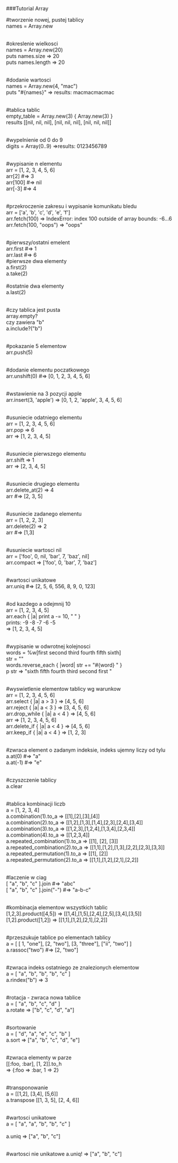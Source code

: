 ###Tutorial Array

#tworzenie nowej, pustej tablicy<br/>
names = Array.new<br/><br/>

#okreslenie wielkosci<br/>
names = Array.new(20)<br/>
puts names.size  => 20<br/>
puts names.length => 20<br/><br/>

#dodanie wartosci <br/>
names = Array.new(4, "mac")<br/>
puts "#{names}" => results: macmacmacmac<br/><br/>

#tablica tablic<br/>
empty_table = Array.new(3) { Array.new(3) }<br/>
results [[nil, nil, nil], [nil, nil, nil], [nil, nil, nil]]<br/><br/>

#wypelnienie od 0 do 9<br/>
digits = Array(0..9) =>results: 0123456789<br/><br/>

#wypisanie n elementu<br/>
arr = [1, 2, 3, 4, 5, 6]<br/>
arr[2]    #=> 3<br/>
arr[100]  #=> nil<br/>
arr[-3]   #=> 4<br/><br/>

#przekroczenie zakresu i wypisanie komunikatu bledu<br/>
arr = ['a', 'b', 'c', 'd', 'e', 'f']<br/>
arr.fetch(100) => IndexError: index 100 outside of array bounds: -6...6<br/>
arr.fetch(100, "oops") => "oops"<br/><br/>

#pierwszy/ostatni emelent<br/>
arr.first #=> 1<br/>
arr.last  #=> 6<br/>
#pierwsze dwa elementy<br/>
a.first(2)  <br/>
a.take(2)    <br/>    
#ostatnie dwa elementy<br/>
a.last(2)<br/><br/>


#czy tablica jest pusta <br/>
array.empty?<br/>
czy zawiera "b"<br/>
a.include?("b")  <br/><br/>

#pokazanie 5 elementow<br/>
arr.push(5)<br/><br/>

#dodanie elementu poczatkowego<br/>
arr.unshift(0) #=> [0, 1, 2, 3, 4, 5, 6]<br/><br/>

#wstawienie na 3 pozycji apple<br/>
arr.insert(3, 'apple')  => [0, 1, 2, 'apple', 3, 4, 5, 6]<br/><br/>

#usuniecie odatniego elementu<br/>
arr =  [1, 2, 3, 4, 5, 6]<br/>
arr.pop => 6<br/>
arr => [1, 2, 3, 4, 5]<br/><br/>

#usuniecie pierwszego elementu<br/>
arr.shift => 1<br/>
arr => [2, 3, 4, 5]<br/><br/>

#usuniecie drugiego elementu<br/>
arr.delete_at(2) => 4<br/>
arr #=> [2, 3, 5]<br/><br/>

#usuniecie zadanego elementu<br/>
arr = [1, 2, 2, 3]<br/>
arr.delete(2) => 2<br/>
arr #=> [1,3]<br/><br/>

#usuniecie wartosci nil<br/>
arr = ['foo', 0, nil, 'bar', 7, 'baz', nil]<br/>
arr.compact  => ['foo', 0, 'bar', 7, 'baz']<br/><br/>

#wartosci unikatowe<br/>
arr.uniq #=> [2, 5, 6, 556, 8, 9, 0, 123]<br/><br/>

#od kazdego a odejmnij 10<br/>
arr = [1, 2, 3, 4, 5]<br/>
arr.each { |a| print a -= 10, " " }<br/>
 prints: -9 -8 -7 -6 -5<br/>
=> [1, 2, 3, 4, 5]<br/><br/>

#wypisanie w odwrotnej kolejnosci<br/>
words = %w[first second third fourth fifth sixth]<br/>
str = ""<br/>
words.reverse_each { |word| str += "#{word} " }<br/>
p str => "sixth fifth fourth third second first "<br/><br/>

#wyswietlenie elementow tablicy wg warunkow<br/>
arr = [1, 2, 3, 4, 5, 6]<br/>
arr.select { |a| a > 3 }     => [4, 5, 6]<br/>
arr.reject { |a| a < 3 }     => [3, 4, 5, 6]<br/>
arr.drop_while { |a| a < 4 } => [4, 5, 6]<br/>
arr                          => [1, 2, 3, 4, 5, 6]<br/>
arr.delete_if { |a| a < 4 }  => [4, 5, 6]<br/>
arr.keep_if { |a| a < 4 }    => [1, 2, 3]<br/><br/>

#zwraca element o zadanym indeksie, indeks ujemny liczy od tylu<br/>
a.at(0)     #=> "a"<br/>
a.at(-1)    #=> "e"<br/><br/>

#czyszczenie tablicy <br/>
a.clear<br/><br/>

#tablica kombinacji liczb<br/>
a = [1, 2, 3, 4]<br/>
a.combination(1).to_a            => [[1],[2],[3],[4]]<br/>
a.combination(2).to_a            => [[1,2],[1,3],[1,4],[2,3],[2,4],[3,4]]<br/>
a.combination(3).to_a            => [[1,2,3],[1,2,4],[1,3,4],[2,3,4]]<br/>
a.combination(4).to_a            => [[1,2,3,4]]<br/>
a.repeated_combination(1).to_a   => [[1], [2], [3]]<br/>
a.repeated_combination(2).to_a   => [[1,1],[1,2],[1,3],[2,2],[2,3],[3,3]]<br/>
a.repeated_permutation(1).to_a   => [[1], [2]]<br/>
a.repeated_permutation(2).to_a   => [[1,1],[1,2],[2,1],[2,2]]<br/><br/>


#laczenie w ciag<br/>
[ "a", "b", "c" ].join        #=> "abc"<br/>
[ "a", "b", "c" ].join("-")   #=> "a-b-c"<br/><br/>

#kombinacja elementow wszystkich tablic<br/>
[1,2,3].product([4,5])     => [[1,4],[1,5],[2,4],[2,5],[3,4],[3,5]]<br/>
[1,2].product([1,2])       => [[1,1],[1,2],[2,1],[2,2]]<br/><br/>

#przeszukuje tablice po elementach tablicy<br/>
a = [ [ 1, "one"], [2, "two"], [3, "three"], ["ii", "two"] ]<br/>
a.rassoc("two")    #=> [2, "two"]<br/><br/>

#zwraca indeks ostatniego ze znalezionych elementow<br/>
a = [ "a", "b", "b", "b", "c" ]<br/>
a.rindex("b")             => 3<br/><br/>

#rotacja - zwraca nowa tablice<br/>
a = [ "a", "b", "c", "d" ]<br/>
a.rotate         => ["b", "c", "d", "a"]<br/><br/>

#sortowanie<br/>
a = [ "d", "a", "e", "c", "b" ]<br/>
a.sort          => ["a", "b", "c", "d", "e"]<br/><br/>

#zwraca elementy w parze<br/>
[[:foo, :bar], [1, 2]].to_h<br/>
=> {:foo => :bar, 1 => 2}<br/><br/>
 
#transponowanie<br/>
a = [[1,2], [3,4], [5,6]]<br/>
a.transpose   [[1, 3, 5], [2, 4, 6]]<br/><br/>

#wartosci unikatowe<br/>
a = [ "a", "a", "b", "b", "c" ]<br/><br/>
a.uniq    => ["a", "b", "c"]<br/><br/>

#wartosci nie unikatowe
a.uniq!    => ["a", "b", "c"]

